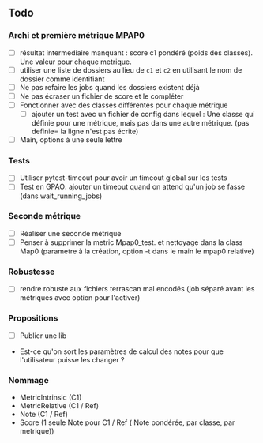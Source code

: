 ## Todo

### Archi et première métrique MPAP0

- [ ] résultat intermediaire manquant : score c1 pondéré (poids des classes). Une valeur pour chaque metrique.
- [ ] utiliser une liste de dossiers au lieu de `c1` et `c2` en utilisant le nom de dossier comme identifiant
- [ ] Ne pas refaire les jobs quand les dossiers existent déjà
- [ ] Ne pas écraser un fichier de score et le compléter
- [ ] Fonctionner avec des classes différentes pour chaque métrique
  - [ ] ajouter un test avec un fichier de config dans lequel : Une classe qui définie pour une métrique, mais pas dans une autre métrique. (pas definie= la ligne n'est pas écrite)
- [ ] Main, options à une seule lettre

### Tests

- [ ] Utiliser pytest-timeout pour avoir un timeout global sur les tests
- [ ] Test en GPAO: ajouter un timeout quand on attend qu'un job se fasse (dans wait_running_jobs)

### Seconde métrique

- [ ] Réaliser une seconde métrique
- [ ] Penser à supprimer la metric Mpap0_test. et nettoyage dans la class Map0 (parametre à la création, option -t dans le main le mpap0 relative)

### Robustesse

- [ ] rendre robuste aux fichiers terrascan mal encodés (job séparé avant les métriques avec option pour l'activer)

### Propositions

- [ ] Publier une lib

- Est-ce qu'on sort les paramètres de calcul des notes pour que l'utilisateur puisse les changer ?

### Nommage

- MetricIntrinsic (C1)
- MetricRelative (C1 / Ref)
- Note (C1 / Ref)
- Score (1 seule Note pour C1 / Ref ( Note pondérée, par classe, par metrique))

